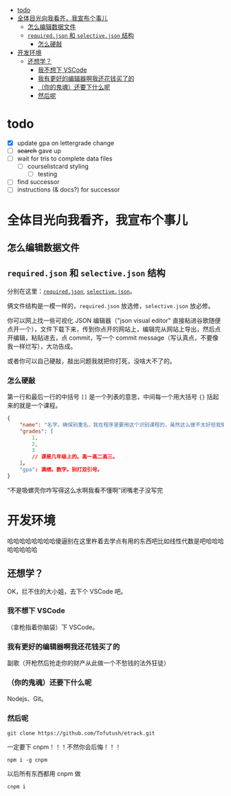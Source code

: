 - [todo](#todo)
- [全体目光向我看齐，我宣布个事儿](#全体目光向我看齐我宣布个事儿)
  - [怎么编辑数据文件](#怎么编辑数据文件)
  - [`required.json` 和 `selective.json` 结构](#requiredjson-和-selectivejson-结构)
    - [怎么硬敲](#怎么硬敲)
- [开发环境](#开发环境)
  - [还想学？](#还想学)
    - [我不想下 VSCode](#我不想下-vscode)
    - [我有更好的编辑器啊我还花钱买了的](#我有更好的编辑器啊我还花钱买了的)
    - [（你的鬼魂）还要下什么呢](#你的鬼魂还要下什么呢)
    - [然后呢](#然后呢)

# todo

- [x] update gpa on lettergrade change
- [ ] ~~search~~ gave up
- [ ] wait for tris to complete data files
  - [ ] courselistcard styling
    - [ ] testing
- [ ] find successor
- [ ] instructions (& docs?) for successor

# 全体目光向我看齐，我宣布个事儿

## 怎么编辑数据文件

## `required.json` 和 `selective.json` 结构

分别在这里：[`required.json`](/src/data/required.json), [`selective.json`](/src/data/selective.json)。

俩文件结构是一模一样的，`required.json` 放选修，`selective.json` 放必修。

你可以网上找一些可视化 JSON 编辑器（"json visual editor" 直接粘进谷歌随便点开一个），文件下载下来，传到你点开的网站上，编辑完从网站上导出，然后点开编辑，粘贴进去，点 commit，写一个 commit message（写认真点，不要像我一样烂写），大功告成。

或者你可以自己硬敲，敲出问题我就把你打死，没啥大不了的。

### 怎么硬敲

第一行和最后一行的中括号 `[]` 是一个列表的意思，中间每一个用大括号 `{}` 括起来的就是一个课程。

```json
{
    "name": "名字。确保别重名，我在程序里要用这个识别课程的，虽然这么做不太好但我懒得管",
    "grades": [
        1,
        2,
        3
        // 课是几年级上的。高一高二高三。
    ]，
    "gpa": 满绩。数字。别打双引号。
}
```

“不是吸螺壳你咋写得这么水啊我看不懂啊”闭嘴老子没写完

# 开发环境

哈哈哈哈哈哈哈哈傻逼别在这里杵着去学点有用的东西吧比如线性代数是吧哈哈哈哈哈哈哈哈

## 还想学？

OK，拦不住的大小姐，去下个 VSCode 吧。

### 我不想下 VSCode

（拿枪指着你脑袋）下 VSCode。

### 我有更好的编辑器啊我还花钱买了的

副歌（开枪然后抢走你的财产从此做一个不愁钱的法外狂徒）

### （你的鬼魂）还要下什么呢

Nodejs、Git。

### 然后呢

`git clone https://github.com/Tofutush/etrack.git`

一定要下 cnpm！！！不然你会后悔！！！

`npm i -g cnpm`

以后所有东西都用 cnpm 做

`cnpm i`
